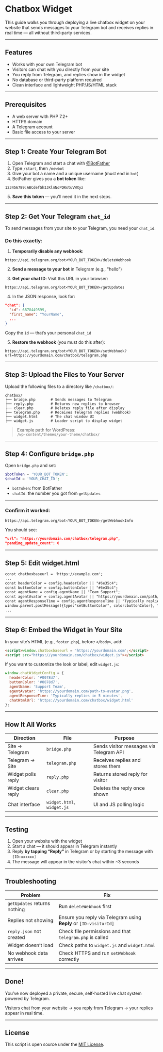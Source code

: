 # Chatbox Widget

This guide walks you through deploying a live chatbox widget on your website that sends messages to your Telegram bot and receives replies in real time — all without third-party services.

* * *

## Features

- Works with your own Telegram bot
- Visitors can chat with you directly from your site
- You reply from Telegram, and replies show in the widget
- No database or third-party platform required
- Clean interface and lightweight PHP/JS/HTML stack

* * *

## Prerequisites

- A web server with PHP 7.2+
- HTTPS domain
- A Telegram account
- Basic file access to your server

* * *

## Step 1: Create Your Telegram Bot

1. Open Telegram and start a chat with [@BotFather](https://t.me/BotFather)
2. Type `/start`, then `/newbot`
3. Give your bot a name and a unique username (must end in `bot`)
4. BotFather gives you a **bot token** like:

```
123456789:ABCdefGhIJKlmNoPQRstuVWXyz
```

5. **Save this token** — you'll need it in the next steps.

* * *

## Step 2: Get Your Telegram `chat_id`

To send messages from your site to your Telegram, you need your `chat_id`.

### Do this exactly:

1. **Temporarily disable any webhook**:

```
https://api.telegram.org/bot<YOUR_BOT_TOKEN>/deleteWebhook
```

2. **Send a message to your bot** in Telegram (e.g., "hello")

3. **Get your chat ID**:
   Visit this URL in your browser:

```
https://api.telegram.org/bot<YOUR_BOT_TOKEN>/getUpdates
```

4. In the JSON response, look for:

```json
"chat": {
  "id": 6878449599,
  "first_name": "YourName",
  ...
}
```

Copy the `id` — that’s your personal `chat_id`

5. **Restore the webhook** (you must do this after):

```
https://api.telegram.org/bot<YOUR_BOT_TOKEN>/setWebhook?url=https://yourdomain.com/chatbox/telegram.php
```

* * *

## Step 3: Upload the Files to Your Server

Upload the following files to a directory like `/chatbox/`:

```
chatbox/
├── bridge.php       # Sends messages to Telegram
├── reply.php        # Returns new replies to browser
├── clear.php        # Deletes reply file after display
├── telegram.php     # Receives Telegram replies (webhook)
├── widget.html      # The chat window UI
├── widget.js        # Loader script to display widget
```

> Example path for WordPress:  
> `/wp-content/themes/your-theme/chatbox/`

* * *

## Step 4: Configure `bridge.php`

Open `bridge.php` and set:

```php
$botToken = 'YOUR_BOT_TOKEN';
$chatId = 'YOUR_CHAT_ID';
```

- `botToken`: from BotFather
- `chatId`: the number you got from `getUpdates`

* * *

### Confirm it worked:

```bash
https://api.telegram.org/bot<YOUR_BOT_TOKEN>/getWebhookInfo
```

You should see:
```json
"url": "https://yourdomain.com/chatbox/telegram.php",
"pending_update_count": 0
```

* * *

## Step 5: Edit widget.html

```html
const chatboxbaseurl = 'https://example.com';
...
const headerColor = config.headerColor || "#6e35c4";
const buttonColor = config.buttonColor || "#6e35c4";
const agentName = config.agentName || "Team Support";
const agentAvatar = config.agentAvatar || "https://yourdomain.com/path/to/avatar.png";
const agentResponseTime = config.agentResponseTime || "Typically replies within few minutes";
window.parent.postMessage({type:"setButtonColor", color:buttonColor}, "*");
...
```

* * *

## Step 6: Embed the Widget in Your Site

In your site’s HTML (e.g., `footer.php`), before `</body>`, add:

```html
<script>window.chatboxbaseurl = 'https://yourdomain.com';</script>
<script src="https://yourdomain.com/chatbox/widget.js"></script>
```

If you want to customize the look or label, edit `widget.js`:

```js
window.chatWidgetConfig = {
  headerColor: '#0078d7',
  buttonColor: '#0078d7',
  agentName: 'Support Team',
  agentAvatar: 'https://yourdomain.com/path-to-avatar.png',
  agentResponseTime: 'Typically replies in 5 minutes',
  chatHtmlUrl: 'https://yourdomain.com/chatbox/widget.html'
};
```

* * *

## How It All Works

| Direction            | File         | Purpose                                 |
|----------------------|--------------|-----------------------------------------|
| Site → Telegram      | `bridge.php` | Sends visitor messages via Telegram API |
| Telegram → Site      | `telegram.php` | Receives replies and stores them      |
| Widget polls reply   | `reply.php`  | Returns stored reply for visitor        |
| Widget clears reply  | `clear.php`  | Deletes the reply once shown            |
| Chat interface       | `widget.html`, `widget.js` | UI and JS polling logic   |

* * *

## Testing

1. Open your website with the widget
2. Start a chat — it should appear in Telegram instantly
3. Reply **by tapping “Reply”** in Telegram or by starting the message with `[ID:xxxxxx]`
4. The message will appear in the visitor’s chat within ~3 seconds

* * *

## Troubleshooting

| Problem                          | Fix                                                                  |
|----------------------------------|----------------------------------------------------------------------|
| `getUpdates` returns nothing     | Run `deleteWebhook` first                                            |
| Replies not showing              | Ensure you reply via Telegram using **Reply** or `[ID:visitorId]`    |
| `reply.json` not created         | Check file permissions and that `telegram.php` is called             |
| Widget doesn’t load              | Check paths to `widget.js` and `widget.html`                         |
| No webhook data arrives          | Check HTTPS and run `setWebhook` correctly                           |

* * *

## Done!

You’ve now deployed a private, secure, self-hosted live chat system powered by Telegram.

Visitors chat from your website → you reply from Telegram → your replies appear in real time.

* * *

## License

This script is open source under the [MIT License](LICENSE).